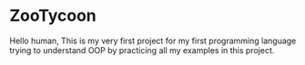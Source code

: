 # ZooTycoon

Hello human,
This is my very first project for my first programming language trying to understand OOP by practicing all my examples in this project.
